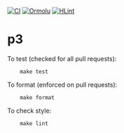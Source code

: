 [![CI](https://github.com/utgheith/p3/actions/workflows/haskell.yml/badge.svg)](https://github.com/utgheith/p3/actions/workflows/haskell.yml)
[![Ormolu](https://github.com/utgheith/p3/actions/workflows/ormolu.yml/badge.svg)](https://github.com/utgheith/p3/actions/workflows/ormolu.yml)
[![HLint](https://github.com/utgheith/p3/actions/workflows/hlint.yml/badge.svg)](https://github.com/utgheith/p3/actions/workflows/hlint.yml)

# p3

To test (checked for all pull requests):

```
    make test
```

To format (enforced on pull requests):

```
    make format
```

To check style:

```
    make lint
```


